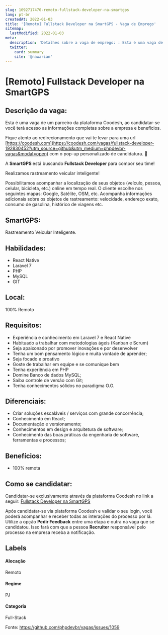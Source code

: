 ```yaml
---
slug: 1092717470-remoto-fullstack-developer-na-smartgps
lang: pt-br
createdAt: 2022-01-03
title: '[Remoto] Fullstack Developer na SmartGPS - Vaga de Emprego'
sitemap:
  lastModified: 2022-01-03
meta:
  description: 'Detalhes sobre a vaga de emprego: : Esta é uma vaga de um parceiro da plataforma Coodesh, ao candidatar-se você terá acesso as informações completas sobre a empresa e benefícios.  Fique atento ao redirecionamento que vai te levar para uma url [https://coodesh.com](https://coodesh.com/vagas/fullstack-developer-192830452?utm_source=github&utm_medium=phpdevbr-vagas&modal=open) com o pop-up personalizado de candidatura. 👋 <p>A <strong>SmartGPS </strong>está buscando <strong>Fullstack Developer </strong>para compor seu time!</p> <p>Realizamos rastreamento veicular inteligente!</p> <p>Possibilitamos acompanhar a localização de seus objetos (veículo, pessoa, celular, bicicleta, etc.) online em tempo real. O cliente escolhe nos seguintes mapas: Google, Satélite, OSM, etc. Acompanha informações adicionais sobre os objetos de rastreamento: velocidade, endereço exato, consumo de gasolina, histórico de viagens etc.</p>'
  twitter:
    card: summary
    site: '@nawarian'
---
```


# [Remoto] Fullstack Developer na SmartGPS

## Descrição da vaga: 
Esta é uma vaga de um parceiro da plataforma Coodesh, ao candidatar-se você terá acesso as informações completas sobre a empresa e benefícios.


Fique atento ao redirecionamento que vai te levar para uma url [https://coodesh.com](https://coodesh.com/vagas/fullstack-developer-192830452?utm_source=github&utm_medium=phpdevbr-vagas&modal=open) com o pop-up personalizado de candidatura. 👋
<p>A <strong>SmartGPS </strong>está buscando <strong>Fullstack Developer </strong>para compor seu time!</p>
<p>Realizamos rastreamento veicular inteligente!</p>
<p>Possibilitamos acompanhar a localização de seus objetos (veículo, pessoa, celular, bicicleta, etc.) online em tempo real. O cliente escolhe nos seguintes mapas: Google, Satélite, OSM, etc. Acompanha informações adicionais sobre os objetos de rastreamento: velocidade, endereço exato, consumo de gasolina, histórico de viagens etc.</p>

## SmartGPS: 
 <p>Rastreamento Veicular Inteligente.<br></p>
</p>

 ## Habilidades: 
 - React Native 
- Laravel 7 
- PHP 
- MySQL 
- GIT
## Local: 
 100% Remoto
## Requisitos: 
 - Experiência e conhecimento em Laravel 7 e React Native 
- Habituado a trabalhar com metodologias ágeis (Kanban e Scrum) 
- Seja apaixonado por promover inovações e por desenvolver 
- Tenha um bom pensamento lógico e muita vontade de aprender; 
- Seja focado e proativo 
- Goste de trabalhar em equipe e se comunique bem 
- Tenha experiência em PHP 
- Domine Banco de dados MySQL; 
- Saiba controle de versão com Git; 
- Tenha conhecimentos sólidos no paradigma O.O.
## Diferenciais: 
 - Criar soluções escaláveis / serviços com grande concorrência; 
- Conhecimento em React; 
- Documentação e versionamento; 
- Conhecimentos em design e arquitetura de software; 
- Conhecimento das boas práticas da engenharia de software, ferramentas e processos;
## Benefícios: 
 - 100% remota
## Como se candidatar:
Candidatar-se exclusivamente através da plataforma Coodesh no link a seguir: [Fullstack Developer na SmartGPS](https://coodesh.com/vagas/fullstack-developer-192830452?utm_source=github&utm_medium=phpdevbr-vagas&modal=open)


Após candidatar-se via plataforma Coodesh e validar o seu login, você poderá acompanhar e receber todas as interações do processo por lá. Utilize a opção **Pedir Feedback** entre uma etapa e outra na vaga que se candidatou. Isso fará com que a pessoa **Recruiter** responsável pelo processo na empresa receba a notificação.
## Labels
#### Alocação
Remoto
#### Regime
PJ
#### Categoria
Full-Stack

Fonte: https://github.com/phpdevbr/vagas/issues/1059